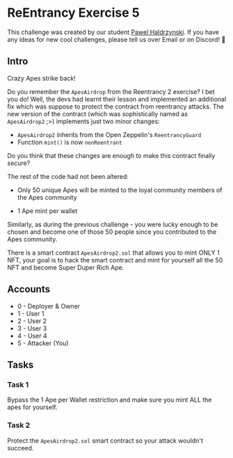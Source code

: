 # ReEntrancy Exercise 5

This challenge was created by our student [Pawel Haldrzynski](https://twitter.com/phaldrzynski).
If you have any ideas for new cool challenges, please tell us over Email or on Discord! 💪

## Intro

Crazy Apes strike back!

Do you remember the `ApesAirdrop` from the Reentrancy 2 exercise? I bet you do!
Well, the devs had learnt their lesson and implemented an additional fix which was suppose to protect the contract from reentrancy attacks.
The new version of the contract (which was sophistically named as `ApesAirdrop2` ;>) implements just two minor changes:

- `ApesAirdrop2` inherits from the Open Zeppelin's `ReentrancyGuard`
- Function `mint()` is now `nonReentrant`

Do you think that these changes are enough to make this contract finally secure?

The rest of the code had not been altered:

- Only 50 unique Apes will be minted to the loyal community members of the Apes community

- 1 Ape mint per wallet

Similarly, as during the previous challenge - you were lucky enough to be chosen and become one of those 50 people since you contributed to the Apes community.

There is a smart contract `ApesAirdrop2.sol` that allows you to mint ONLY 1 NFT, your goal is to hack the smart contract and mint for yourself all the 50 NFT and become Super Duper Rich Ape.

## Accounts

- 0 - Deployer & Owner
- 1 - User 1
- 2 - User 2
- 3 - User 3
- 4 - User 4
- 5 - Attacker (You)

## Tasks

### Task 1

Bypass the 1 Ape per Wallet restriction and make sure you mint ALL the apes for yourself.

### Task 2

Protect the `ApesAirdrop2.sol` smart contract so your attack wouldn't succeed.
